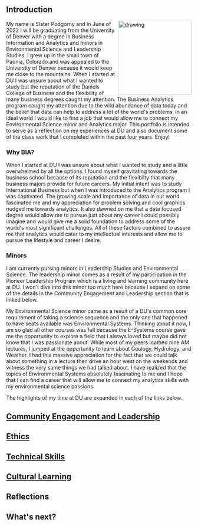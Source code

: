 ## Introduction

<img align = "right" src = "https://user-images.githubusercontent.com/98546888/161790392-4f16d520-5448-474d-8bee-b88a5b52ca8d.jpeg" alt = "drawing" width = "200"/> My name is Slater Podgorny and in June of 2022 I will be graduating from the University of Denver with a degree in Business Information and Analytics and minors in Environmental Science and Leadership Studies. I grew up in the small town of Paonia, Colorado and was appealed to the University of Denver because it would keep me close to the mountains. When I started at DU I was unsure about what I wanted to study but the reputation of the Daniels College of Business and the flexibility of many business degrees caught my attention. The Business Analytics program caught my attention due to the wild abundance of data today and the belief that data can help to address a lot of the world's problems. In an ideal world I would like to find a job that would allow me to connect my Environmental Science minor and Analytics major. This portfolio is intended to serve as a reflection on my experiences at DU and also document some of the class work that I completed within the past four years. Enjoy! 



### Why BIA? 

When I started at DU I was unsure about what I wanted to study and a little overwhelmed by all the options. I found myself gravitating towards the business school because of its reputation and the flexibilty that many business majors provide for future careers. My initial intent was to study International Business but when I was introduced to the Analytics program I was captivated. The growing scale and importance of data in our world fascinated me and my appreciation for problem solving and cool graphics nudged me towards analytics. It also dawned on me that a data focused degree would allow me to pursue just about any career I could possibly imagine and would give me a solid foundation to address some of the world's most significant challenges. All of these factors combined to assure me that analytics would cater to my intellectual interests and allow me to pursue the lifestyle and career I desire.

### Minors

I am currently pursing minors in Leadership Studies and Environmental Science. The leadership minor comes as a result of my participation in the Pioneer Leadership Program which is a living and learning community here at DU. I won't dive into this minor too much here because I expand on some of the details in the Community Engagement and Leadership section that is linked below.

My Environmental Science minor came as a result of a DU's common core requirement of taking a science sequence and the only one that happened to have seats available was Environmental Systems. Thinking about it now, I am so glad all other courses was full because the E-Systems course gave me the opportunity to explore a field that I always loved but maybe did not know that I was passionate about. While most of my peers loathed nine AM lectures, I jumped at the opportunity to learn about Geology, Hydrology, and Weather. I had this massive appreciation for the fact that we could talk about something in a lecture then drive an hour west on the weekends and witness the very same things we had talked about. I have realized that the topics of Environmental Systems absolutely fascinating to me and I hope that I can find a career that will allow me to connect my analytics skills with my environmental science passions.

The highlights of my time at DU are expanded in each of the links below. 

## [Community Engagement and Leadership](https://github.com/spodgorny9/Community-Engagement)
## [Ethics](https://github.com/spodgorny9/Ethics)
## [Technical Skills](https://github.com/spodgorny9/Technical-Skills)
## [Cultural Learning](https://github.com/spodgorny9/Cultural-Learning/blob/main/README.md)

## Reflections

## What's next?



<!--
**spodgorny9/spodgorny9** is a ✨ _special_ ✨ repository because its `README.md` (this file) appears on your GitHub profile.

Here are some ideas to get you started:

- 🔭 I’m currently working on ...
- 🌱 I’m currently learning ...
- 👯 I’m looking to collaborate on ...
- 🤔 I’m looking for help with ...
- 💬 Ask me about ...
- 📫 How to reach me: ...
- 😄 Pronouns: ...

- ⚡ Fun fact: ...
-->
